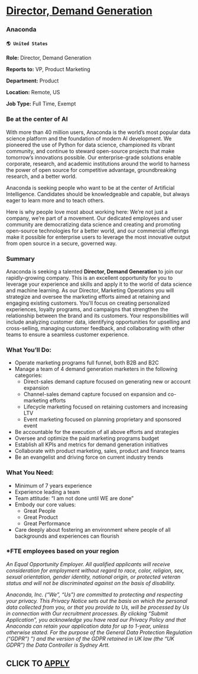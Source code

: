# [Director, Demand Generation](https://www.remotewlb.com/apply/director-demand-generation-49712)  
### Anaconda  
#### `🌎 United States`  

**Role:** Director, Demand Generation

 **Reports to:** VP, Product Marketing

 **Department:** Product

 **Location:** Remote, US

 **Job Type:** Full Time, Exempt

### Be at the center of AI

With more than 40 million users, Anaconda is the world’s most popular data science platform and the foundation of modern AI development. We pioneered the use of Python for data science, championed its vibrant community, and continue to steward open-source projects that make tomorrow’s innovations possible. Our enterprise-grade solutions enable corporate, research, and academic institutions around the world to harness the power of open source for competitive advantage, groundbreaking research, and a better world.

Anaconda is seeking people who want to be at the center of Artificial Intelligence. Candidates should be knowledgeable and capable, but always eager to learn more and to teach others.

Here is why people love most about working here: We’re not just a company, we’re part of a movement. Our dedicated employees and user community are democratizing data science and creating and promoting open-source technologies for a better world, and our commercial offerings make it possible for enterprise users to leverage the most innovative output from open source in a secure, governed way.

### Summary

Anaconda is seeking a talented **Director, Demand Generation** to join our rapidly-growing company. This is an excellent opportunity for you to leverage your experience and skills and apply it to the world of data science and machine learning. As our Director, Marketing Operations you will strategize and oversee the marketing efforts aimed at retaining and engaging existing customers. You'll focus on creating personalized experiences, loyalty programs, and campaigns that strengthen the relationship between the brand and its customers. Your responsibilities will include analyzing customer data, identifying opportunities for upselling and cross-selling, managing customer feedback, and collaborating with other teams to ensure a seamless customer experience.

### What You’ll Do:

  * Operate marketing programs full funnel, both B2B and B2C
  * Manage a team of 4 demand generation marketers in the following categories:
    * Direct-sales demand capture focused on generating new or account expansion
    * Channel-sales demand capture focused on expansion and co-marketing efforts
    * Lifecycle marketing focused on retaining customers and increasing LTV
    * Event marketing focused on planning proprietary and sponsored event
  * Be accountable for the execution of all above efforts and strategies
  * Oversee and optimize the paid marketing programs budget
  * Establish all KPIs and metrics for demand generation initiatives
  * Collaborate with product marketing, sales, product and finance teams
  * Be an evangelist and driving force on current industry trends

### What You Need:

  * Minimum of 7 years experience
  * Experience leading a team
  * Team attitude: “I am not done until WE are done”
  * Embody our core values: 
    * Great People
    * Great Product
    * Great Performance
  * Care deeply about fostering an environment where people of all backgrounds and experiences can flourish 

### *FTE employees based on your region

_An Equal Opportunity Employer. All qualified applicants will receive consideration for employment without regard to race, color, religion, sex, sexual orientation, gender identity, national origin, or protected veteran status and will not be discriminated against on the basis of disability._

 _Anaconda, Inc. (“We”, “Us”) are committed to protecting and respecting your privacy. This Privacy Notice sets out the basis on which the personal data collected from you, or that you provide to Us, will be processed by Us in connection with Our recruitment processes. By clicking “Submit Application”, you acknowledge you have read our Privacy Policy and that Anaconda can retain your application data for up to 1-year, unless otherwise stated. For the purpose of the General Data Protection Regulation (“GDPR”) ”) and the version of the GDPR retained in UK law (the “UK GDPR”) the Data Controller is Sydney Artt._

  
## CLICK TO [APPLY](https://www.remotewlb.com/apply/director-demand-generation-49712)

